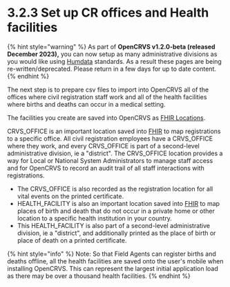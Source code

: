 # 3.2.3 Set up CR offices and Health facilities

{% hint style="warning" %}
As part of **OpenCRVS v1.2.0-beta (released December 2023),** you can now setup as many administrative divisions as you would like using [Humdata](https://data.humdata.org/) standards.  As a result these pages are being re-written/deprecated.  Please return in a few days for up to date content. &#x20;
{% endhint %}

The next step is to prepare csv files to import into OpenCRVS all of the offices where civil registration staff work and all of the health facilities where births and deaths can occur in a medical setting.

The facilities you create are saved into OpenCRVS as [FHIR Locations](https://www.hl7.org/fhir/location.html).

CRVS\_OFFICE is an important location saved into [FHIR](https://build.fhir.org/location.html) to map registrations to a specific office. All civil registration employees have a CRVS\_OFFICE where they work, and every CRVS\_OFFICE is part of a second-level administrative division, ie a "district".  The CRVS\_OFFICE location provides a way for Local or National System Administrators to manage staff access and for OpenCRVS to record an audit trail of all staff interactions with registrations. &#x20;

* The CRVS\_OFFICE is also recorded as the registration location for all vital events on the printed certificate.
* HEALTH\_FACILITY is also an important location saved into [FHIR](https://build.fhir.org/location.html) to map places of birth and death that do not occur in a private home or other location to a specific health institution in your country.&#x20;
* This HEALTH\_FACILITY is also part of a second-level administrative division, ie a "district", and additionally printed as the place of birth or place of death on a printed certificate.

{% hint style="info" %}
Note: So that Field Agents can register births and deaths offline, all the health facilities are saved onto the user's mobile when installing OpenCRVS.  This can represent the largest initial application load as there may be over a thousand health facilities.
{% endhint %}

